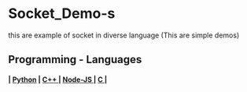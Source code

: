 # Socket_Demo-s
this are example of socket in diverse language (This are simple demos)



## Programming - Languages 
<h4>
  | <a href="">Python</a> |
  <a href="" > C++ </a> |
  <a href="" > Node-JS </a> |
  <a href=""> C </a> |
</h4>
